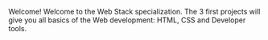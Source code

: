 Welcome!
Welcome to the Web Stack specialization. The 3 first projects will give you all basics of the Web development: HTML, CSS and Developer tools.


